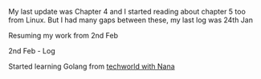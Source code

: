 My last update was Chapter 4 and I started reading about chapter 5 too from Linux. But I had many gaps between these, my last log was 24th Jan

Resuming my work from 2nd Feb 

2nd Feb - Log

Started learning Golang from [techworld with Nana](https://www.youtube.com/watch?v=yyUHQIec83I)